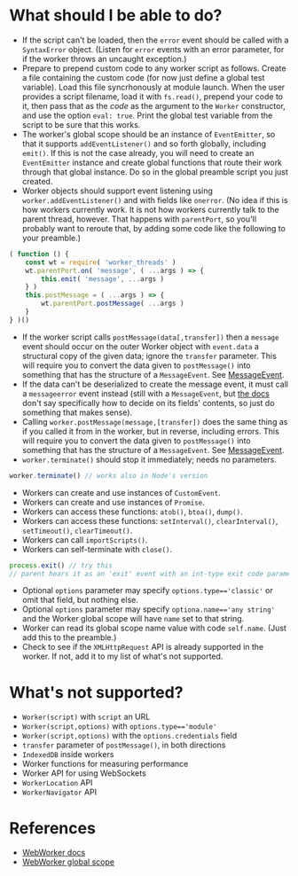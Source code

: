 
# What should I be able to do?

 * If the script can't be loaded, then the `error` event should be called with a
   `SyntaxError` object.  (Listen for `error` events with an error parameter,
   for if the worker throws an uncaught exception.)
 * Prepare to prepend custom code to any worker script as follows.  Create a
   file containing the custom code (for now just define a global test variable).
   Load this file syncrhonously at module launch.  When the user provides a
   script filename, load it with `fs.read()`, prepend your code to it, then pass
   that as the *code* as the argument to the `Worker` constructor, and use the
   option `eval: true`.  Print the global test variable from the script to be
   sure that this works.
 * The worker's global scope should be an instance of `EventEmitter`, so that it
   supports `addEventListener()` and so forth globally, including `emit()`.  If
   this is not the case already, you will need to create an `EventEmitter`
   instance and create global functions that route their work through that
   global instance.  Do so in the global preamble script you just created.
 * Worker objects should support event listening using
   `worker.addEventListener()` and with fields like `onerror`.
   (No idea if this is how workers currently work.  It is not how workers
   currently talk to the parent thread, however.  That happens with
   `parentPort`, so you'll probably want to reroute that, by adding some code
   like the following to your preamble.)

```js
( function () {
    const wt = require( 'worker_threads' )
    wt.parentPort.on( 'message', ( ...args ) => {
        this.emit( 'message', ...args )
    } )
    this.postMessage = ( ...args ) => {
        wt.parentPort.postMessage( ...args )
    }
} )()
```

 * If the worker script calls `postMessage(data[,transfer])` then a `message`
   event should occur on the outer Worker object with `event.data` a structural
   copy of the given data; ignore the `transfer` parameter.  This will require
   you to convert the data given to `postMessage()` into something that has the
   structure of a `MessageEvent`.  See
   [MessageEvent](https://developer.mozilla.org/en-US/docs/Web/API/MessageEvent).
 * If the data can't be deserialized to create the message event, it must call a
   `messageerror` event instead (still with a `MessageEvent`, but
   [the docs](https://developer.mozilla.org/en-US/docs/Web/API/Worker/messageerror_event)
   don't say specifically how to decide on its fields' contents, so just do
   something that makes sense).
 * Calling `worker.postMessage(message,[transfer])` does the same thing as if
   you called it from in the worker, but in reverse, including errors.  This
   will require you to convert the data given to `postMessage()` into something
   that has the structure of a `MessageEvent`.  See
   [MessageEvent](https://developer.mozilla.org/en-US/docs/Web/API/MessageEvent).
 * `worker.terminate()` should stop it immediately; needs no parameters.

```js
worker.terminate() // works also in Node's version
```

 * Workers can create and use instances of `CustomEvent`.
 * Workers can create and use instances of `Promise`.
 * Workers can access these functions: `atob()`, `btoa()`, `dump()`.
 * Workers can access these functions: `setInterval()`, `clearInterval()`,
   `setTimeout()`, `clearTimeout()`.
 * Workers can call `importScripts()`.
 * Workers can self-terminate with `close()`.

```js
process.exit() // try this
// parent hears it as an 'exit' event with an int-type exit code parameters
```

 * Optional `options` parameter may specify `options.type=='classic'` or omit
   that field, but nothing else.
 * Optional `options` parameter may specify `optiona.name=='any string'` and the
   Worker global scope will have `name` set to that string.
 * Worker can read its global scope name value with code `self.name`.  (Just
   add this to the preamble.)
 * Check to see if the `XMLHttpRequest` API is already supported in the worker.
   If not, add it to my list of what's not supported.

# What's not supported?

 * `Worker(script)` with `script` an URL
 * `Worker(script,options)` with `options.type=='module'`
 * `Worker(script,options)` with the `options.credentials` field
 * `transfer` parameter of `postMessage()`, in both directions
 * `IndexedDB` inside workers
 * Worker functions for measuring performance
 * Worker API for using WebSockets
 * `WorkerLocation` API
 * `WorkerNavigator` API

# References

 * [WebWorker docs](https://developer.mozilla.org/en-US/docs/Web/API/Worker/Worker)
 * [WebWorker global scope](https://developer.mozilla.org/en-US/docs/Web/API/Web_Workers_API/Functions_and_classes_available_to_workers)
